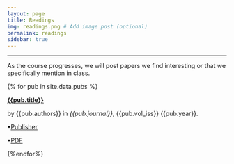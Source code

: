 ```yaml
---
layout: page
title: Readings
img: readings.png # Add image post (optional)
permalink: readings
sidebar: true
---
```


---

As the course progresses, we will post papers we find interesting or that we
specifically mention in class.

{% for pub in site.data.pubs %}
<article class="post">
<a class="post-thumbnail" style="background-image: url(http://rpgroup.caltech.edu/bige105/assets/img/{{pub.pic}})" href="{{site.url}}/{{site.baseurl}}/assets/papers/{{pub.file}}"> </a>
<div class="post-content">
<b class="post-title"><a href="{{site.url}}/{{site.baseurl}}/assets/papers/{{pub.file}}">{{pub.title}}</a></b>
<p>by {{pub.authors}} in <i>{{pub.journal}}</i>, {{pub.vol_iss}} {{pub.year}}.</p>
<p>•<a href="{{pub.publisher_link}}">Publisher</a><br/></p>
<p>•<a href="http://rpgroup.caltech.edu/bige105/assets/papers/{{pub.file}}">PDF</a><br/></p>
</div>
</article>
{%endfor%}
